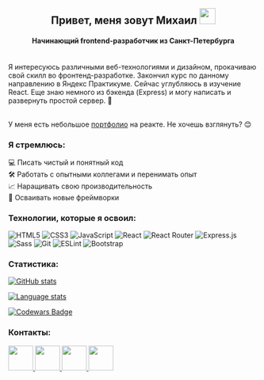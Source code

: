 <h2 align="center">Привет, меня зовут Михаил 
<img src="https://github.com/blackcater/blackcater/raw/main/images/Hi.gif" height="32"/></h2>
<h4 align="center">Начинающий frontend-разработчик из Санкт-Петербурга</h4>
        <br>
Я интересуюсь различными веб-технологиями и дизайном, прокачиваю свой скилл во фронтенд-разработке. Закончил курс по данному направлению в Яндекс Практикуме. Сейчас углубляюсь в изучение React. Еще знаю немного из бэкенда (Express) и могу написать и развернуть простой сервер. 👀
<br><br>

У меня есть небольшое <a href="https://mikewsky.tw1.ru/" target="_blank">портфолио</a> на реакте. Не хочешь взглянуть? 😊

### Я стремлюсь:
 💻 Писать чистый и понятный код<br>
 🛠 Работать с опытными коллегами и перенимать опыт<br>
 📈 Наращивать свою производительность<br>
 🤯 Осваивать новые фреймворки<br>

### Технологии, которые я освоил:

![HTML5](https://img.shields.io/badge/html5-%23E34F26.svg?style=for-the-badge&logo=html5&logoColor=white)
![CSS3](https://img.shields.io/badge/css3-%231572B6.svg?style=for-the-badge&logo=css3&logoColor=white)
![JavaScript](https://img.shields.io/badge/javascript-%23323330.svg?style=for-the-badge&logo=javascript&logoColor=%23F7DF1E)
![React](https://img.shields.io/badge/react-%2320232a.svg?style=for-the-badge&logo=react&logoColor=%2361DAFB)
![React Router](https://img.shields.io/badge/React_Router-CA4245?style=for-the-badge&logo=react-router&logoColor=white)
![Express.js](https://img.shields.io/badge/express.js-%23404d59.svg?style=for-the-badge&logo=express&logoColor=%2361DAFB)
![Sass](https://img.shields.io/badge/SASS-hotpink.svg?style=for-the-badge&logo=SASS&logoColor=white)
![Git](https://img.shields.io/badge/git-%23F05033.svg?style=for-the-badge&logo=git&logoColor=white)
![ESLint](https://img.shields.io/badge/ESLint-4B3263?style=for-the-badge&logo=eslint&logoColor=white)
![Bootstrap](https://img.shields.io/badge/bootstrap-%23563D7C.svg?style=for-the-badge&logo=bootstrap&logoColor=white)

### Статистика:
[![GitHub stats](https://github-readme-stats.vercel.app/api?username=WskyMike&hide=stars,issues,contribs&theme=github_dark_dimmed&show_icons=true)](https://github.com/WskyMike/github-readme-stats)

[![Language stats](https://github-readme-stats.vercel.app/api/top-langs/?username=WskyMike&layout=compact&show_icons=true&theme=github_dark_dimmed)](https://github.com/WskyMike/github-readme-stats)

[![Codewars Badge](https://www.codewars.com/users/WskyMike/badges/small)](https://www.codewars.com/users/WskyMike)

### Контакты:
<div>
    <a href="https://t.me/wskymike">
    <img src="https://img.icons8.com/3d-fluency/94/null/telegram.png" style="width: 50px";>
    </a>
    <a href="https://wa.me/79992323200">
    <img src="https://img.icons8.com/3d-fluency/94/null/whatsapp.png" style="width: 50px">
    </a>
    <a href="https://instagram.com/mikhail.ivanovich">
    <img src="https://img.icons8.com/3d-fluency/94/null/instagram-new.png" style="width: 50px">
    </a>   
    <a href="https://vk.com/mike.wsky">
    <img src="https://img.icons8.com/3d-fluency/94/null/vk-circled.png" style="width: 50px">
    </a>   
</div>
